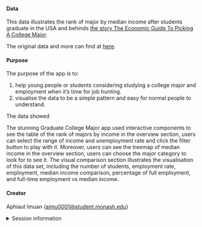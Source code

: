 
#### Data

This data illustrates the rank of major by median income after students graduate in the USA and behinds 
[the story The Economic Guide To Picking A College Major](https://fivethirtyeight.com/features/the-economic-guide-to-picking-a-college-major/).

The original data and more can find at [here](https://www.census.gov/programs-surveys/acs/microdata.html).


#### Purpose

The purpose of the app is to:

1. help young people or students considering studying a college major and employment when it’s time for job hunting.
2. visualise the data to be a simple pattern and easy for normal people to understand.

The data showed 

The stunning Graduate College Major app used interactive components to see the table of the rank of majors by income in the overview section, users can select the range of income and unemployment rate and click the filter button to play with it. Moreover, users can see the treemap of median income in the overview section, users can choose the major category to look for to see it. The visual comparison section illustrates the visualisation of this data set, including the number of students, employment rate, employment, median income comparison, percentage of full employment, and full-time employment vs median income. 








#### Creator

Aphiaut Imuan (aimu0001@student.monash.edu)

<details>
<summary>Session information</summary>

```
## ─ Session info ───────────────────────────────────────────────────────────────────────────────────────────
##  setting  value
##  version  R version 4.2.0 (2022-04-22)
##  os       macOS Monterey 12.5.1
##  system   aarch64, darwin20
##  ui       RStudio
##  language (EN)
##  collate  en_AU.UTF-8
##  ctype    en_AU.UTF-8
##  tz       Australia/Melbourne
##  date     2022-08-24
##  rstudio  2022.07.1+554 Spotted Wakerobin (desktop)
##  pandoc   2.18 @ /Applications/RStudio.app/Contents/MacOS/quarto/bin/tools/ (via rmarkdown)
## 
## ─ Packages ───────────────────────────────────────────────────────────────────────────────────────────────
##  package       * version   date (UTC) lib source
##  assertthat      0.2.1     2019-03-21 [2] CRAN (R 4.2.0)
##  backports       1.4.1     2021-12-13 [2] CRAN (R 4.2.0)
##  bit             4.0.4     2020-08-04 [2] CRAN (R 4.2.0)
##  bit64           4.0.5     2020-08-30 [2] CRAN (R 4.2.0)
##  broom         * 0.8.0     2022-04-13 [2] CRAN (R 4.2.0)
##  bslib           0.3.1     2021-10-06 [2] CRAN (R 4.2.0)
##  cachem          1.0.6     2021-08-19 [2] CRAN (R 4.2.0)
##  cellranger      1.1.0     2016-07-27 [2] CRAN (R 4.2.0)
##  cli             3.3.0     2022-04-25 [2] CRAN (R 4.2.0)
##  colorspace      2.0-3     2022-02-21 [2] CRAN (R 4.2.0)
##  crayon          1.5.1     2022-03-26 [2] CRAN (R 4.2.0)
##  crosstalk       1.2.0     2021-11-04 [2] CRAN (R 4.2.0)
##  curl            4.3.2     2021-06-23 [2] CRAN (R 4.2.0)
##  d3treeR       * 0.1       2022-08-15 [1] Github (d3treeR/d3treeR@ebb833d)
##  data.table      1.14.2    2021-09-27 [2] CRAN (R 4.2.0)
##  data.tree       1.0.0     2020-08-03 [1] CRAN (R 4.2.0)
##  DBI             1.1.2     2021-12-20 [2] CRAN (R 4.2.0)
##  dbplyr          2.1.1     2021-04-06 [2] CRAN (R 4.2.0)
##  digest          0.6.29    2021-12-01 [2] CRAN (R 4.2.0)
##  dplyr         * 1.0.9     2022-04-28 [2] CRAN (R 4.2.0)
##  DT            * 0.24      2022-08-09 [1] CRAN (R 4.2.0)
##  ellipsis        0.3.2     2021-04-29 [2] CRAN (R 4.2.0)
##  evaluate        0.15      2022-02-18 [2] CRAN (R 4.2.0)
##  fansi           1.0.3     2022-03-24 [2] CRAN (R 4.2.0)
##  farver          2.1.0     2021-02-28 [2] CRAN (R 4.2.0)
##  fastmap         1.1.0     2021-01-25 [2] CRAN (R 4.2.0)
##  fontawesome     0.3.0     2022-07-20 [2] CRAN (R 4.2.0)
##  forcats       * 0.5.1     2021-01-27 [2] CRAN (R 4.2.0)
##  fs              1.5.2     2021-12-08 [2] CRAN (R 4.2.0)
##  gargle          1.2.0     2021-07-02 [2] CRAN (R 4.2.0)
##  generics        0.1.2     2022-01-31 [2] CRAN (R 4.2.0)
##  ggplot2       * 3.3.6     2022-05-03 [2] CRAN (R 4.2.0)
##  ggthemes      * 4.2.4     2021-01-20 [2] CRAN (R 4.2.0)
##  glue            1.6.2     2022-02-24 [2] CRAN (R 4.2.0)
##  googledrive     2.0.0     2021-07-08 [2] CRAN (R 4.2.0)
##  googlesheets4   1.0.0     2021-07-21 [2] CRAN (R 4.2.0)
##  gridBase        0.4-7     2014-02-24 [1] CRAN (R 4.2.0)
##  gridSVG         1.7-4     2022-03-01 [1] CRAN (R 4.2.0)
##  gtable          0.3.0     2019-03-25 [2] CRAN (R 4.2.0)
##  haven           2.5.0     2022-04-15 [2] CRAN (R 4.2.0)
##  hms             1.1.1     2021-09-26 [2] CRAN (R 4.2.0)
##  htmltools       0.5.2     2021-08-25 [2] CRAN (R 4.2.0)
##  htmlwidgets     1.5.4     2021-09-08 [2] CRAN (R 4.2.0)
##  httpuv          1.6.5     2022-01-05 [2] CRAN (R 4.2.0)
##  httr            1.4.3     2022-05-04 [2] CRAN (R 4.2.0)
##  igraph          1.3.1     2022-04-20 [2] CRAN (R 4.2.0)
##  jquerylib       0.1.4     2021-04-26 [2] CRAN (R 4.2.0)
##  jsonlite        1.8.0     2022-02-22 [2] CRAN (R 4.2.0)
##  kableExtra    * 1.3.4     2021-02-20 [2] CRAN (R 4.2.0)
##  knitr           1.39      2022-04-26 [2] CRAN (R 4.2.0)
##  labeling        0.4.2     2020-10-20 [2] CRAN (R 4.2.0)
##  later           1.3.0     2021-08-18 [2] CRAN (R 4.2.0)
##  lazyeval        0.2.2     2019-03-15 [2] CRAN (R 4.2.0)
##  lifecycle       1.0.1     2021-09-24 [2] CRAN (R 4.2.0)
##  lubridate       1.8.0     2021-10-07 [2] CRAN (R 4.2.0)
##  magrittr        2.0.3     2022-03-30 [2] CRAN (R 4.2.0)
##  markdown        1.1       2019-08-07 [2] CRAN (R 4.2.0)
##  mime            0.12      2021-09-28 [2] CRAN (R 4.2.0)
##  modelr          0.1.8     2020-05-19 [2] CRAN (R 4.2.0)
##  munsell         0.5.0     2018-06-12 [2] CRAN (R 4.2.0)
##  pillar          1.7.0     2022-02-01 [2] CRAN (R 4.2.0)
##  pkgconfig       2.0.3     2019-09-22 [2] CRAN (R 4.2.0)
##  pkgload         1.3.0     2022-06-27 [1] CRAN (R 4.2.0)
##  plotly        * 4.10.0    2021-10-09 [1] CRAN (R 4.2.0)
##  promises        1.2.0.1   2021-02-11 [2] CRAN (R 4.2.0)
##  purrr         * 0.3.4     2020-04-17 [2] CRAN (R 4.2.0)
##  R6              2.5.1     2021-08-19 [2] CRAN (R 4.2.0)
##  ragg            1.2.2     2022-02-21 [1] CRAN (R 4.2.0)
##  RColorBrewer  * 1.1-3     2022-04-03 [2] CRAN (R 4.2.0)
##  Rcpp            1.0.8.3   2022-03-17 [2] CRAN (R 4.2.0)
##  readr         * 2.1.2     2022-01-30 [2] CRAN (R 4.2.0)
##  readxl          1.4.0     2022-03-28 [2] CRAN (R 4.2.0)
##  reprex          2.0.1     2021-08-05 [2] CRAN (R 4.2.0)
##  rlang           1.0.4     2022-07-12 [1] CRAN (R 4.2.0)
##  rmarkdown       2.14      2022-04-25 [2] CRAN (R 4.2.0)
##  rsconnect       0.8.27    2022-07-12 [1] CRAN (R 4.2.0)
##  rstudioapi      0.13      2020-11-12 [2] CRAN (R 4.2.0)
##  rvest           1.0.2     2021-10-16 [2] CRAN (R 4.2.0)
##  sass            0.4.1     2022-03-23 [2] CRAN (R 4.2.0)
##  scales          1.2.0     2022-04-13 [2] CRAN (R 4.2.0)
##  sessioninfo     1.2.2     2021-12-06 [2] CRAN (R 4.2.0)
##  shiny         * 1.7.2     2022-07-19 [2] CRAN (R 4.2.0)
##  shinythemes   * 1.2.0     2021-01-25 [2] CRAN (R 4.2.0)
##  stringi         1.7.6     2021-11-29 [2] CRAN (R 4.2.0)
##  stringr       * 1.4.0     2019-02-10 [2] CRAN (R 4.2.0)
##  svglite         2.1.0     2022-02-03 [2] CRAN (R 4.2.0)
##  systemfonts     1.0.4     2022-02-11 [2] CRAN (R 4.2.0)
##  textshaping     0.3.6     2021-10-13 [1] CRAN (R 4.2.0)
##  tibble        * 3.1.7     2022-05-03 [2] CRAN (R 4.2.0)
##  tidyr         * 1.2.0     2022-02-01 [2] CRAN (R 4.2.0)
##  tidyselect      1.1.2     2022-02-21 [2] CRAN (R 4.2.0)
##  tidyverse     * 1.3.2     2022-07-18 [2] CRAN (R 4.2.0)
##  treemap       * 2.4-3     2021-08-22 [1] CRAN (R 4.2.0)
##  tzdb            0.3.0     2022-03-28 [2] CRAN (R 4.2.0)
##  utf8            1.2.2     2021-07-24 [2] CRAN (R 4.2.0)
##  vctrs           0.4.1     2022-04-13 [2] CRAN (R 4.2.0)
##  viridisLite     0.4.0     2021-04-13 [1] CRAN (R 4.2.0)
##  vroom           1.5.7     2021-11-30 [2] CRAN (R 4.2.0)
##  webshot         0.5.3     2022-04-14 [2] CRAN (R 4.2.0)
##  withr           2.5.0     2022-03-03 [2] CRAN (R 4.2.0)
##  xfun            0.31      2022-05-10 [2] CRAN (R 4.2.0)
##  XML             3.99-0.10 2022-06-09 [1] CRAN (R 4.2.0)
##  xml2            1.3.3     2021-11-30 [2] CRAN (R 4.2.0)
##  xtable          1.8-4     2019-04-21 [2] CRAN (R 4.2.0)
##  yaml            2.3.5     2022-02-21 [2] CRAN (R 4.2.0)
## 
##  [1] /Users/autmini13/Library/R/arm64/4.2/library
##  [2] /Library/Frameworks/R.framework/Versions/4.2-arm64/Resources/library
## 
## ──────────────────────────────────────────────────────────────────────────────────────────────────────────
```
</details>
